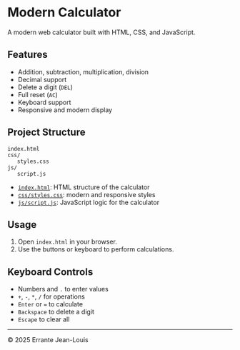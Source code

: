 # Modern Calculator

A modern web calculator built with HTML, CSS, and JavaScript.

## Features

- Addition, subtraction, multiplication, division
- Decimal support
- Delete a digit (`DEL`)
- Full reset (`AC`)
- Keyboard support
- Responsive and modern display

## Project Structure

```
index.html
css/
   styles.css
js/
   script.js
```

- [`index.html`](index.html): HTML structure of the calculator
- [`css/styles.css`](css/styles.css): modern and responsive styles
- [`js/script.js`](js/script.js): JavaScript logic for the calculator

## Usage

1. Open `index.html` in your browser.
2. Use the buttons or keyboard to perform calculations.

## Keyboard Controls

- Numbers and `.` to enter values
- `+`, `-`, `*`, `/` for operations
- `Enter` or `=` to calculate
- `Backspace` to delete a digit
- `Escape` to clear all

---

© 2025 Errante Jean-Louis